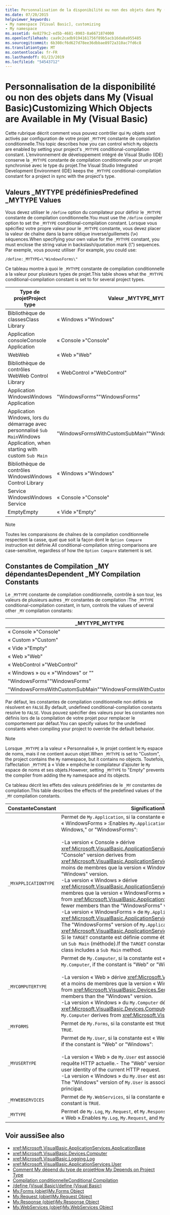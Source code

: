 ```yaml
---
title: Personnalisation de la disponibilité ou non des objets dans My (Visual Basic)
ms.date: 07/20/2015
helpviewer_keywords:
- My namespace [Visual Basic], customizing
- My namespace
ms.assetid: 4e8279c2-ed5b-4681-8903-8a6671874000
ms.openlocfilehash: caa9c2cadb9194161756f89b5acb16da0a955485
ms.sourcegitcommit: 6b308cf6d627d78ee36dbbae8972a310ac7fd6c8
ms.translationtype: MT
ms.contentlocale: fr-FR
ms.lasthandoff: 01/23/2019
ms.locfileid: "54543712"
---
```

# <a name="customizing-which-objects-are-available-in-my-visual-basic"></a><span data-ttu-id="275ba-102">Personnalisation de la disponibilité ou non des objets dans My (Visual Basic)</span><span class="sxs-lookup"><span data-stu-id="275ba-102">Customizing Which Objects are Available in My (Visual Basic)</span></span>
<span data-ttu-id="275ba-103">Cette rubrique décrit comment vous pouvez contrôler qui `My` objets sont activés par configuration de votre projet `_MYTYPE` constante de compilation conditionnelle.</span><span class="sxs-lookup"><span data-stu-id="275ba-103">This topic describes how you can control which `My` objects are enabled by setting your project's `_MYTYPE` conditional-compilation constant.</span></span> <span data-ttu-id="275ba-104">L’environnement de développement intégré de Visual Studio (IDE) conserve la `_MYTYPE` constante de compilation conditionnelle pour un projet synchronisé avec le type du projet.</span><span class="sxs-lookup"><span data-stu-id="275ba-104">The Visual Studio Integrated Development Environment (IDE) keeps the `_MYTYPE` conditional-compilation constant for a project in sync with the project's type.</span></span>  
  
## <a name="predefined-mytype-values"></a><span data-ttu-id="275ba-105">Valeurs _MYTYPE prédéfinies</span><span class="sxs-lookup"><span data-stu-id="275ba-105">Predefined _MYTYPE Values</span></span>  
 <span data-ttu-id="275ba-106">Vous devez utiliser le `/define` option du compilateur pour définir le `_MYTYPE` constante de compilation conditionnelle.</span><span class="sxs-lookup"><span data-stu-id="275ba-106">You must use the `/define` compiler option to set the `_MYTYPE` conditional-compilation constant.</span></span> <span data-ttu-id="275ba-107">Lorsque vous spécifiez votre propre valeur pour le `_MYTYPE` constante, vous devez placer la valeur de chaîne dans la barre oblique inverse/guillemets (\\») séquences.</span><span class="sxs-lookup"><span data-stu-id="275ba-107">When specifying your own value for the `_MYTYPE` constant, you must enclose the string value in backslash/quotation mark (\\") sequences.</span></span> <span data-ttu-id="275ba-108">Par exemple, vous pouvez utiliser :</span><span class="sxs-lookup"><span data-stu-id="275ba-108">For example, you could use:</span></span>  
  
```  
/define:_MYTYPE=\"WindowsForms\"  
```  
  
 <span data-ttu-id="275ba-109">Ce tableau montre à quoi le `_MYTYPE` constante de compilation conditionnelle a la valeur pour plusieurs types de projet.</span><span class="sxs-lookup"><span data-stu-id="275ba-109">This table shows what the `_MYTYPE` conditional-compilation constant is set to for several project types.</span></span>  
  
|<span data-ttu-id="275ba-110">Type de projet</span><span class="sxs-lookup"><span data-stu-id="275ba-110">Project type</span></span>|<span data-ttu-id="275ba-111">Valeur _MYTYPE</span><span class="sxs-lookup"><span data-stu-id="275ba-111">_MYTYPE value</span></span>|  
|------------------|--------------------|  
|<span data-ttu-id="275ba-112">Bibliothèque de classes</span><span class="sxs-lookup"><span data-stu-id="275ba-112">Class Library</span></span>|<span data-ttu-id="275ba-113">« Windows »</span><span class="sxs-lookup"><span data-stu-id="275ba-113">"Windows"</span></span>|  
|<span data-ttu-id="275ba-114">Application console</span><span class="sxs-lookup"><span data-stu-id="275ba-114">Console Application</span></span>|<span data-ttu-id="275ba-115">« Console »</span><span class="sxs-lookup"><span data-stu-id="275ba-115">"Console"</span></span>|  
|<span data-ttu-id="275ba-116">Web</span><span class="sxs-lookup"><span data-stu-id="275ba-116">Web</span></span>|<span data-ttu-id="275ba-117">« Web »</span><span class="sxs-lookup"><span data-stu-id="275ba-117">"Web"</span></span>|  
|<span data-ttu-id="275ba-118">Bibliothèque de contrôles Web</span><span class="sxs-lookup"><span data-stu-id="275ba-118">Web Control Library</span></span>|<span data-ttu-id="275ba-119">« WebControl »</span><span class="sxs-lookup"><span data-stu-id="275ba-119">"WebControl"</span></span>|  
|<span data-ttu-id="275ba-120">Application Windows</span><span class="sxs-lookup"><span data-stu-id="275ba-120">Windows Application</span></span>|<span data-ttu-id="275ba-121">"WindowsForms"</span><span class="sxs-lookup"><span data-stu-id="275ba-121">"WindowsForms"</span></span>|  
|<span data-ttu-id="275ba-122">Application Windows, lors du démarrage avec personnalisé `Sub Main`</span><span class="sxs-lookup"><span data-stu-id="275ba-122">Windows Application, when starting with custom `Sub Main`</span></span>|<span data-ttu-id="275ba-123">"WindowsFormsWithCustomSubMain"</span><span class="sxs-lookup"><span data-stu-id="275ba-123">"WindowsFormsWithCustomSubMain"</span></span>|  
|<span data-ttu-id="275ba-124">Bibliothèque de contrôles Windows</span><span class="sxs-lookup"><span data-stu-id="275ba-124">Windows Control Library</span></span>|<span data-ttu-id="275ba-125">« Windows »</span><span class="sxs-lookup"><span data-stu-id="275ba-125">"Windows"</span></span>|  
|<span data-ttu-id="275ba-126">Service Windows</span><span class="sxs-lookup"><span data-stu-id="275ba-126">Windows Service</span></span>|<span data-ttu-id="275ba-127">« Console »</span><span class="sxs-lookup"><span data-stu-id="275ba-127">"Console"</span></span>|  
|<span data-ttu-id="275ba-128">Empty</span><span class="sxs-lookup"><span data-stu-id="275ba-128">Empty</span></span>|<span data-ttu-id="275ba-129">« Vide »</span><span class="sxs-lookup"><span data-stu-id="275ba-129">"Empty"</span></span>|  
  
> [!NOTE]
>  <span data-ttu-id="275ba-130">Toutes les comparaisons de chaînes de la compilation conditionnelle respectent la casse, quel que soit la façon dont le `Option Compare` instruction est définie.</span><span class="sxs-lookup"><span data-stu-id="275ba-130">All conditional-compilation string comparisons are case-sensitive, regardless of how the `Option Compare` statement is set.</span></span>  
  
## <a name="dependent-my-compilation-constants"></a><span data-ttu-id="275ba-131">Constantes de Compilation _MY dépendantes</span><span class="sxs-lookup"><span data-stu-id="275ba-131">Dependent _MY Compilation Constants</span></span>  
 <span data-ttu-id="275ba-132">Le `_MYTYPE` constante de compilation conditionnelle, contrôle à son tour, les valeurs de plusieurs autres `_MY` constantes de compilation :</span><span class="sxs-lookup"><span data-stu-id="275ba-132">The `_MYTYPE` conditional-compilation constant, in turn, controls the values of several other `_MY` compilation constants:</span></span>  
  
|<span data-ttu-id="275ba-133">_MYTYPE</span><span class="sxs-lookup"><span data-stu-id="275ba-133">_MYTYPE</span></span>|<span data-ttu-id="275ba-134">_MYAPPLICATIONTYPE</span><span class="sxs-lookup"><span data-stu-id="275ba-134">_MYAPPLICATIONTYPE</span></span>|<span data-ttu-id="275ba-135">_MYCOMPUTERTYPE</span><span class="sxs-lookup"><span data-stu-id="275ba-135">_MYCOMPUTERTYPE</span></span>|<span data-ttu-id="275ba-136">_MYFORMS</span><span class="sxs-lookup"><span data-stu-id="275ba-136">_MYFORMS</span></span>|<span data-ttu-id="275ba-137">_MYUSERTYPE</span><span class="sxs-lookup"><span data-stu-id="275ba-137">_MYUSERTYPE</span></span>|<span data-ttu-id="275ba-138">_MYWEBSERVICES</span><span class="sxs-lookup"><span data-stu-id="275ba-138">_MYWEBSERVICES</span></span>|  
|--------------|-------------------------|----------------------|---------------|------------------|---------------------|  
|<span data-ttu-id="275ba-139">« Console »</span><span class="sxs-lookup"><span data-stu-id="275ba-139">"Console"</span></span>|<span data-ttu-id="275ba-140">« Console »</span><span class="sxs-lookup"><span data-stu-id="275ba-140">"Console"</span></span>|<span data-ttu-id="275ba-141">« Windows »</span><span class="sxs-lookup"><span data-stu-id="275ba-141">"Windows"</span></span>|<span data-ttu-id="275ba-142">Undefined</span><span class="sxs-lookup"><span data-stu-id="275ba-142">Undefined</span></span>|<span data-ttu-id="275ba-143">« Windows »</span><span class="sxs-lookup"><span data-stu-id="275ba-143">"Windows"</span></span>|<span data-ttu-id="275ba-144">true</span><span class="sxs-lookup"><span data-stu-id="275ba-144">TRUE</span></span>|  
|<span data-ttu-id="275ba-145">« Custom »</span><span class="sxs-lookup"><span data-stu-id="275ba-145">"Custom"</span></span>|<span data-ttu-id="275ba-146">Undefined</span><span class="sxs-lookup"><span data-stu-id="275ba-146">Undefined</span></span>|<span data-ttu-id="275ba-147">Undefined</span><span class="sxs-lookup"><span data-stu-id="275ba-147">Undefined</span></span>|<span data-ttu-id="275ba-148">Undefined</span><span class="sxs-lookup"><span data-stu-id="275ba-148">Undefined</span></span>|<span data-ttu-id="275ba-149">Undefined</span><span class="sxs-lookup"><span data-stu-id="275ba-149">Undefined</span></span>|<span data-ttu-id="275ba-150">Undefined</span><span class="sxs-lookup"><span data-stu-id="275ba-150">Undefined</span></span>|  
|<span data-ttu-id="275ba-151">« Vide »</span><span class="sxs-lookup"><span data-stu-id="275ba-151">"Empty"</span></span>|<span data-ttu-id="275ba-152">Undefined</span><span class="sxs-lookup"><span data-stu-id="275ba-152">Undefined</span></span>|<span data-ttu-id="275ba-153">Undefined</span><span class="sxs-lookup"><span data-stu-id="275ba-153">Undefined</span></span>|<span data-ttu-id="275ba-154">Undefined</span><span class="sxs-lookup"><span data-stu-id="275ba-154">Undefined</span></span>|<span data-ttu-id="275ba-155">Undefined</span><span class="sxs-lookup"><span data-stu-id="275ba-155">Undefined</span></span>|<span data-ttu-id="275ba-156">Undefined</span><span class="sxs-lookup"><span data-stu-id="275ba-156">Undefined</span></span>|  
|<span data-ttu-id="275ba-157">« Web »</span><span class="sxs-lookup"><span data-stu-id="275ba-157">"Web"</span></span>|<span data-ttu-id="275ba-158">Undefined</span><span class="sxs-lookup"><span data-stu-id="275ba-158">Undefined</span></span>|<span data-ttu-id="275ba-159">« Web »</span><span class="sxs-lookup"><span data-stu-id="275ba-159">"Web"</span></span>|<span data-ttu-id="275ba-160">false</span><span class="sxs-lookup"><span data-stu-id="275ba-160">FALSE</span></span>|<span data-ttu-id="275ba-161">« Web »</span><span class="sxs-lookup"><span data-stu-id="275ba-161">"Web"</span></span>|<span data-ttu-id="275ba-162">false</span><span class="sxs-lookup"><span data-stu-id="275ba-162">FALSE</span></span>|  
|<span data-ttu-id="275ba-163">« WebControl »</span><span class="sxs-lookup"><span data-stu-id="275ba-163">"WebControl"</span></span>|<span data-ttu-id="275ba-164">Undefined</span><span class="sxs-lookup"><span data-stu-id="275ba-164">Undefined</span></span>|<span data-ttu-id="275ba-165">« Web »</span><span class="sxs-lookup"><span data-stu-id="275ba-165">"Web"</span></span>|<span data-ttu-id="275ba-166">false</span><span class="sxs-lookup"><span data-stu-id="275ba-166">FALSE</span></span>|<span data-ttu-id="275ba-167">« Web »</span><span class="sxs-lookup"><span data-stu-id="275ba-167">"Web"</span></span>|<span data-ttu-id="275ba-168">true</span><span class="sxs-lookup"><span data-stu-id="275ba-168">TRUE</span></span>|  
|<span data-ttu-id="275ba-169">« Windows » ou « »</span><span class="sxs-lookup"><span data-stu-id="275ba-169">"Windows" or ""</span></span>|<span data-ttu-id="275ba-170">« Windows »</span><span class="sxs-lookup"><span data-stu-id="275ba-170">"Windows"</span></span>|<span data-ttu-id="275ba-171">« Windows »</span><span class="sxs-lookup"><span data-stu-id="275ba-171">"Windows"</span></span>|<span data-ttu-id="275ba-172">Undefined</span><span class="sxs-lookup"><span data-stu-id="275ba-172">Undefined</span></span>|<span data-ttu-id="275ba-173">« Windows »</span><span class="sxs-lookup"><span data-stu-id="275ba-173">"Windows"</span></span>|<span data-ttu-id="275ba-174">true</span><span class="sxs-lookup"><span data-stu-id="275ba-174">TRUE</span></span>|  
|<span data-ttu-id="275ba-175">"WindowsForms"</span><span class="sxs-lookup"><span data-stu-id="275ba-175">"WindowsForms"</span></span>|<span data-ttu-id="275ba-176">"WindowsForms"</span><span class="sxs-lookup"><span data-stu-id="275ba-176">"WindowsForms"</span></span>|<span data-ttu-id="275ba-177">« Windows »</span><span class="sxs-lookup"><span data-stu-id="275ba-177">"Windows"</span></span>|<span data-ttu-id="275ba-178">true</span><span class="sxs-lookup"><span data-stu-id="275ba-178">TRUE</span></span>|<span data-ttu-id="275ba-179">« Windows »</span><span class="sxs-lookup"><span data-stu-id="275ba-179">"Windows"</span></span>|<span data-ttu-id="275ba-180">true</span><span class="sxs-lookup"><span data-stu-id="275ba-180">TRUE</span></span>|  
|<span data-ttu-id="275ba-181">"WindowsFormsWithCustomSubMain"</span><span class="sxs-lookup"><span data-stu-id="275ba-181">"WindowsFormsWithCustomSubMain"</span></span>|<span data-ttu-id="275ba-182">« Console »</span><span class="sxs-lookup"><span data-stu-id="275ba-182">"Console"</span></span>|<span data-ttu-id="275ba-183">« Windows »</span><span class="sxs-lookup"><span data-stu-id="275ba-183">"Windows"</span></span>|<span data-ttu-id="275ba-184">true</span><span class="sxs-lookup"><span data-stu-id="275ba-184">TRUE</span></span>|<span data-ttu-id="275ba-185">« Windows »</span><span class="sxs-lookup"><span data-stu-id="275ba-185">"Windows"</span></span>|<span data-ttu-id="275ba-186">true</span><span class="sxs-lookup"><span data-stu-id="275ba-186">TRUE</span></span>|  
  
 <span data-ttu-id="275ba-187">Par défaut, les constantes de compilation conditionnelle non définis se résolvent en `FALSE`.</span><span class="sxs-lookup"><span data-stu-id="275ba-187">By default, undefined conditional-compilation constants resolve to `FALSE`.</span></span> <span data-ttu-id="275ba-188">Vous pouvez spécifier des valeurs pour les constantes non définis lors de la compilation de votre projet pour remplacer le comportement par défaut.</span><span class="sxs-lookup"><span data-stu-id="275ba-188">You can specify values for the undefined constants when compiling your project to override the default behavior.</span></span>  
  
> [!NOTE]
>  <span data-ttu-id="275ba-189">Lorsque `_MYTYPE` a la valeur « Personnalisé », le projet contient le `My` espace de noms, mais il ne contient aucun objet.</span><span class="sxs-lookup"><span data-stu-id="275ba-189">When `_MYTYPE` is set to "Custom", the project contains the `My` namespace, but it contains no objects.</span></span> <span data-ttu-id="275ba-190">Toutefois, l’affectation `_MYTYPE` à « Vide » empêche le compilateur d’ajouter le `My` espace de noms et ses objets.</span><span class="sxs-lookup"><span data-stu-id="275ba-190">However, setting `_MYTYPE` to "Empty" prevents the compiler from adding the `My` namespace and its objects.</span></span>  
  
 <span data-ttu-id="275ba-191">Ce tableau décrit les effets des valeurs prédéfinies de le `_MY` constantes de compilation.</span><span class="sxs-lookup"><span data-stu-id="275ba-191">This table describes the effects of the predefined values of the `_MY` compilation constants.</span></span>  
  
|<span data-ttu-id="275ba-192">Constante</span><span class="sxs-lookup"><span data-stu-id="275ba-192">Constant</span></span>|<span data-ttu-id="275ba-193">Signification</span><span class="sxs-lookup"><span data-stu-id="275ba-193">Meaning</span></span>|  
|--------------|-------------|  
|`_MYAPPLICATIONTYPE`|<span data-ttu-id="275ba-194">Permet de `My.Application`, si la constante est « Console », Windows, » ou « WindowsForms » :</span><span class="sxs-lookup"><span data-stu-id="275ba-194">Enables `My.Application`, if the constant is "Console," Windows," or "WindowsForms":</span></span><br /><br /> <span data-ttu-id="275ba-195">-La version « Console » dérive <xref:Microsoft.VisualBasic.ApplicationServices.ConsoleApplicationBase>.</span><span class="sxs-lookup"><span data-stu-id="275ba-195">-   The "Console" version derives from <xref:Microsoft.VisualBasic.ApplicationServices.ConsoleApplicationBase>.</span></span> <span data-ttu-id="275ba-196">et a moins de membres que la version « Windows ».</span><span class="sxs-lookup"><span data-stu-id="275ba-196">and has fewer members than the "Windows" version.</span></span><br /><span data-ttu-id="275ba-197">-La version « Windows » dérive <xref:Microsoft.VisualBasic.ApplicationServices.ApplicationBase>.et a moins de membres que la version « WindowsForms ».</span><span class="sxs-lookup"><span data-stu-id="275ba-197">-   The "Windows" version derives from <xref:Microsoft.VisualBasic.ApplicationServices.ApplicationBase>.and has fewer members than the "WindowsForms" version.</span></span><br /><span data-ttu-id="275ba-198">-La version « WindowsForms » de `My.Application` dérive <xref:Microsoft.VisualBasic.ApplicationServices.WindowsFormsApplicationBase>.</span><span class="sxs-lookup"><span data-stu-id="275ba-198">-   The "WindowsForms" version of `My.Application` derives from <xref:Microsoft.VisualBasic.ApplicationServices.WindowsFormsApplicationBase>.</span></span> <span data-ttu-id="275ba-199">Si le `TARGET` constante est définie comme étant « winexe », puis la classe inclut un `Sub Main` (méthode).</span><span class="sxs-lookup"><span data-stu-id="275ba-199">If the `TARGET` constant is defined to be "winexe", then the class includes a `Sub Main` method.</span></span>|  
|`_MYCOMPUTERTYPE`|<span data-ttu-id="275ba-200">Permet de `My.Computer`, si la constante est « Web » ou « Windows » :</span><span class="sxs-lookup"><span data-stu-id="275ba-200">Enables `My.Computer`, if the constant is "Web" or "Windows":</span></span><br /><br /> <span data-ttu-id="275ba-201">-La version « Web » dérive <xref:Microsoft.VisualBasic.Devices.ServerComputer>, et a moins de membres que la version « Windows ».</span><span class="sxs-lookup"><span data-stu-id="275ba-201">-   The "Web" version derives from <xref:Microsoft.VisualBasic.Devices.ServerComputer>, and has fewer members than the "Windows" version.</span></span><br /><span data-ttu-id="275ba-202">-La version « Windows » du `My.Computer` dérive <xref:Microsoft.VisualBasic.Devices.Computer>.</span><span class="sxs-lookup"><span data-stu-id="275ba-202">-   The "Windows" version of `My.Computer` derives from <xref:Microsoft.VisualBasic.Devices.Computer>.</span></span>|  
|`_MYFORMS`|<span data-ttu-id="275ba-203">Permet de `My.Forms`, si la constante est `TRUE`.</span><span class="sxs-lookup"><span data-stu-id="275ba-203">Enables `My.Forms`, if the constant is `TRUE`.</span></span>|  
|`_MYUSERTYPE`|<span data-ttu-id="275ba-204">Permet de `My.User`, si la constante est « Web » ou « Windows » :</span><span class="sxs-lookup"><span data-stu-id="275ba-204">Enables `My.User`, if the constant is "Web" or "Windows":</span></span><br /><br /> <span data-ttu-id="275ba-205">-La version « Web » de `My.User` est associé à l’identité de l’utilisateur de la requête HTTP actuelle.</span><span class="sxs-lookup"><span data-stu-id="275ba-205">-   The "Web" version of `My.User` is associated with the user identity of the current HTTP request.</span></span><br /><span data-ttu-id="275ba-206">-La version « Windows » du `My.User` est associé au principal actuel du thread.</span><span class="sxs-lookup"><span data-stu-id="275ba-206">-   The "Windows" version of `My.User` is associated with the thread's current principal.</span></span>|  
|`_MYWEBSERVICES`|<span data-ttu-id="275ba-207">Permet de `My.WebServices`, si la constante est `TRUE`.</span><span class="sxs-lookup"><span data-stu-id="275ba-207">Enables `My.WebServices`, if the constant is `TRUE`.</span></span>|  
|`_MYTYPE`|<span data-ttu-id="275ba-208">Permet de `My.Log`, `My.Request`, et `My.Response`, si la constante est « Web ».</span><span class="sxs-lookup"><span data-stu-id="275ba-208">Enables `My.Log`, `My.Request`, and `My.Response`, if the constant is "Web".</span></span>|  
  
## <a name="see-also"></a><span data-ttu-id="275ba-209">Voir aussi</span><span class="sxs-lookup"><span data-stu-id="275ba-209">See also</span></span>
- <xref:Microsoft.VisualBasic.ApplicationServices.ApplicationBase>
- <xref:Microsoft.VisualBasic.Devices.Computer>
- <xref:Microsoft.VisualBasic.Logging.Log>
- <xref:Microsoft.VisualBasic.ApplicationServices.User>
- [<span data-ttu-id="275ba-210">Comment My dépend du type de projet</span><span class="sxs-lookup"><span data-stu-id="275ba-210">How My Depends on Project Type</span></span>](../../../visual-basic/developing-apps/development-with-my/how-my-depends-on-project-type.md)
- [<span data-ttu-id="275ba-211">Compilation conditionnelle</span><span class="sxs-lookup"><span data-stu-id="275ba-211">Conditional Compilation</span></span>](../../../visual-basic/programming-guide/program-structure/conditional-compilation.md)
- [<span data-ttu-id="275ba-212">/define (Visual Basic)</span><span class="sxs-lookup"><span data-stu-id="275ba-212">/define (Visual Basic)</span></span>](../../../visual-basic/reference/command-line-compiler/define.md)
- [<span data-ttu-id="275ba-213">My.Forms (objet)</span><span class="sxs-lookup"><span data-stu-id="275ba-213">My.Forms Object</span></span>](../../../visual-basic/language-reference/objects/my-forms-object.md)
- [<span data-ttu-id="275ba-214">My.Request (objet)</span><span class="sxs-lookup"><span data-stu-id="275ba-214">My.Request Object</span></span>](../../../visual-basic/language-reference/objects/my-request-object.md)
- [<span data-ttu-id="275ba-215">My.Response (objet)</span><span class="sxs-lookup"><span data-stu-id="275ba-215">My.Response Object</span></span>](../../../visual-basic/language-reference/objects/my-response-object.md)
- [<span data-ttu-id="275ba-216">My.WebServices (objet)</span><span class="sxs-lookup"><span data-stu-id="275ba-216">My.WebServices Object</span></span>](../../../visual-basic/language-reference/objects/my-webservices-object.md)
